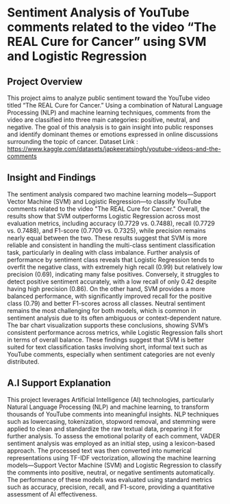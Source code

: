 # Sentiment Analysis of YouTube comments related to the video “The REAL Cure for Cancer” using SVM and Logistic Regression

## Project Overview
  This project aims to analyze public sentiment toward the YouTube video titled “The REAL Cure for Cancer.” Using a combination of Natural Language Processing (NLP) and machine learning techniques, comments from the video are classified into three main categories: positive, neutral, and negative. The goal of this analysis is to gain insight into public responses and identify dominant themes or emotions expressed in online discussions surrounding the topic of cancer.
Dataset Link : https://www.kaggle.com/datasets/japkeeratsingh/youtube-videos-and-the-comments

## Insight and Findings
  The sentiment analysis compared two machine learning models—Support Vector Machine (SVM) and Logistic Regression—to classify YouTube comments related to the video "The REAL Cure for Cancer." Overall, the results show that SVM outperforms Logistic Regression across most evaluation metrics, including accuracy (0.7729 vs. 0.7488), recall (0.7729 vs. 0.7488), and F1-score (0.7709 vs. 0.7325), while precision remains nearly equal between the two. These results suggest that SVM is more reliable and consistent in handling the multi-class sentiment classification task, particularly in dealing with class imbalance.
  Further analysis of performance by sentiment class reveals that Logistic Regression tends to overfit the negative class, with extremely high recall (0.99) but relatively low precision (0.69), indicating many false positives. Conversely, it struggles to detect positive sentiment accurately, with a low recall of only 0.42 despite having high precision (0.86). On the other hand, SVM provides a more balanced performance, with significantly improved recall for the positive class (0.79) and better F1-scores across all classes. Neutral sentiment remains the most challenging for both models, which is common in sentiment analysis due to its often ambiguous or context-dependent nature.
  The bar chart visualization supports these conclusions, showing SVM’s consistent performance across metrics, while Logistic Regression falls short in terms of overall balance. These findings suggest that SVM is better suited for text classification tasks involving short, informal text such as YouTube comments, especially when sentiment categories are not evenly distributed.



## A.I Support Explanation
  This project leverages Artificial Intelligence (AI) technologies, particularly Natural Language Processing (NLP) and machine learning, to transform thousands of YouTube comments into meaningful insights. NLP techniques such as lowercasing, tokenization, stopword removal, and stemming were applied to clean and standardize the raw textual data, preparing it for further analysis. To assess the emotional polarity of each comment, VADER sentiment analysis was employed as an initial step, using a lexicon-based approach. The processed text was then converted into numerical representations using TF-IDF vectorization, allowing the machine learning models—Support Vector Machine (SVM) and Logistic Regression to classify the comments into positive, neutral, or negative sentiments automatically. The performance of these models was evaluated using standard metrics such as accuracy, precision, recall, and F1-score, providing a quantitative assessment of AI effectiveness. 
